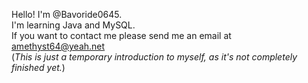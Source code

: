 Hello! I'm @Bavoride0645.<br/>
I'm learning Java and MySQL.<br/>
If you want to contact me please send me an email at amethyst64@yeah.net<br/>
(*This is just a temporary introduction to myself, as it's not completely finished yet.*)

<!---
Bavoride0645/Bavoride0645 is a ✨ special ✨ repository because its `README.md` (this file) appears on your GitHub profile.
You can click the Preview link to take a look at your changes.
--->
